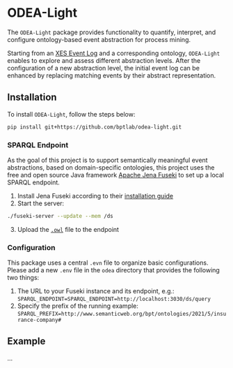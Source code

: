 # ODEA-Light

The `ODEA-Light` package provides functionality to quantify, interpret, and configure ontology-based event abstraction for process mining. 

Starting from an [XES Event Log](http://www.xes-standard.org/) and a corresponding ontology, `ODEA-Light` enables to explore and assess different abstraction levels.  After the configuration of a new abstraction level, the initial event log can be enhanced by replacing matching events by their abstract representation.

## Installation

To install `ODEA-Light`, follow the steps below:

```bash
pip install git+https://github.com/bptlab/odea-light.git
```

### SPARQL Endpoint

As the goal of this project is to support semantically meaningful event abstractions, based on domain-specific ontologies, this project uses the free and open source Java framework [Apache Jena Fuseki](https://jena.apache.org/index.html) to set up a local SPARQL endpoint.

1. Install Jena Fuseki according to their [installation guide](https://jena.apache.org/documentation/fuseki2/index.html)
2. Start the server: 
```bash 
./fuseki-server --update --mem /ds
```
3. Upload the [`.owl`](https://github.com/bptlab/odea-light/blob/master/data/ic_ontology.owl) file to the endpoint

### Configuration
This package uses a central `.evn` file to organize basic configurations. Please add a new `.env` file in the `odea` directory that provides the following two things:
1. The URL to your Fuseki instance and its endpoint, e.g.:
    `SPARQL_ENDPOINT=SPARQL_ENDPOINT=http://localhost:3030/ds/query`
2. Specify the prefix of the running example: 
   `SPARQL_PREFIX=http://www.semanticweb.org/bpt/ontologies/2021/5/insurance-company#`

## Example

...


